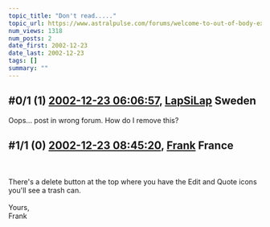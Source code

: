 ```yaml
---
topic_title: "Don't read....."
topic_url: https://www.astralpulse.com/forums/welcome-to-out-of-body-experiences!/don-t-read
num_views: 1318
num_posts: 2
date_first: 2002-12-23
date_last: 2002-12-23
tags: []
summary: ""
---
```


## \#0/1 (1) [2002-12-23 06:06:57](https://www.astralpulse.com/forums/index.php?msg=118668), [LapSiLap](https://www.astralpulse.com/forums/profile/?u=893) Sweden ##
<section>
Oops... post in wrong forum. How do I remove this?
</section>

## \#1/1 (0) [2002-12-23 08:45:20](https://www.astralpulse.com/forums/index.php?msg=19237), [Frank](https://www.astralpulse.com/forums/profile/?u=359) France ##
<section>
<br>
<br>
There's a delete button at the top where you have the Edit and Quote icons you'll see a trash can.
<br>
<br>
Yours,
<br>
Frank
<br>
<br>
</section>